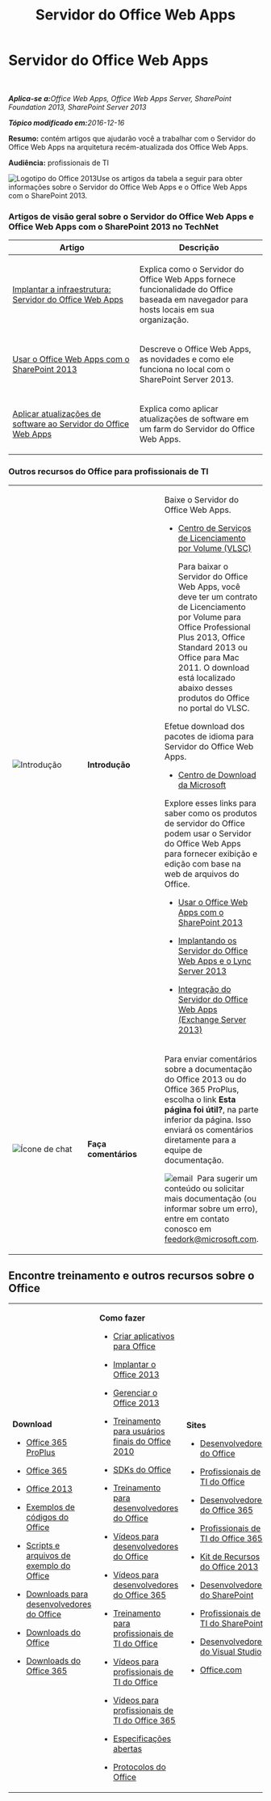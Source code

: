 ﻿---
title: Servidor do Office Web Apps
TOCTitle: '@NoTitle'
ms:assetid: e75c9827-f5ce-4099-a08c-b42fde72ea98
ms:mtpsurl: https://technet.microsoft.com/pt-br/library/JJ219456(v=office.15)
ms:contentKeyID: 49647135
ms.date: 01/04/2018
mtps_version: v=office.15
ms.translationtype: HT
---

# Servidor do Office Web Apps

 

_<strong>Aplica-se a:</strong>Office Web Apps, Office Web Apps Server, SharePoint Foundation 2013, SharePoint Server 2013_

_<strong>Tópico modificado em:</strong>2016-12-16_

**Resumo:** contém artigos que ajudarão você a trabalhar com o Servidor do Office Web Apps na arquitetura recém-atualizada dos Office Web Apps.

**Audiência:** profissionais de TI

![Logotipo do Office 2013](images/JJ219456.a106e261-2cd0-43b7-af77-92de7e4b6fb9(Office.15).png "Logotipo do Office 2013")Use os artigos da tabela a seguir para obter informações sobre o Servidor do Office Web Apps e o Office Web Apps com o SharePoint 2013.


### Artigos de visão geral sobre o Servidor do Office Web Apps e Office Web Apps com o SharePoint 2013 no TechNet

<table>
<colgroup>
<col style="width: 50%" />
<col style="width: 50%" />
</colgroup>
<thead>
<tr class="header">
<th>Artigo</th>
<th>Descrição</th>
</tr>
</thead>
<tbody>
<tr class="odd">
<td><p><a href="deploy-the-infrastructure-office-web-apps-server.md">Implantar a infraestrutura: Servidor do Office Web Apps</a></p></td>
<td><p>Explica como o Servidor do Office Web Apps fornece funcionalidade do Office baseada em navegador para hosts locais em sua organização.</p></td>
</tr>
<tr class="even">
<td><p><a href="use-office-web-apps-with-sharepoint-2013.md">Usar o Office Web Apps com o SharePoint 2013</a></p></td>
<td><p>Descreve o Office Web Apps, as novidades e como ele funciona no local com o SharePoint Server 2013.</p></td>
</tr>
<tr class="odd">
<td><p><a href="apply-software-updates-to-office-web-apps-server.md">Aplicar atualizações de software ao Servidor do Office Web Apps</a></p></td>
<td><p>Explica como aplicar atualizações de software em um farm do Servidor do Office Web Apps.</p></td>
</tr>
</tbody>
</table>


### Outros recursos do Office para profissionais de TI

<table>
<colgroup>
<col style="width: 33%" />
<col style="width: 33%" />
<col style="width: 33%" />
</colgroup>
<tbody>
<tr class="odd">
<td><p><img src="images/Dn135237.6b2d6dfa-7dc8-40fb-8335-af68b575f8cb(Office.15).png" title="Introdução" alt="Introdução" /></p></td>
<td><p><strong>Introdução</strong></p></td>
<td><p>Baixe o Servidor do Office Web Apps.</p>
<ul>
<li><p><a href="http://go.microsoft.com/fwlink/p/?linkid=256561">Centro de Serviços de Licenciamento por Volume (VLSC)</a></p>
<p>Para baixar o Servidor do Office Web Apps, você deve ter um contrato de Licenciamento por Volume para Office Professional Plus 2013, Office Standard 2013 ou Office para Mac 2011. O download está localizado abaixo desses produtos do Office no portal do VLSC.</p></li>
</ul>
<p>Efetue download dos pacotes de idioma para Servidor do Office Web Apps.</p>
<ul>
<li><p><a href="http://go.microsoft.com/fwlink/p/?linkid=263945">Centro de Download da Microsoft</a></p></li>
</ul>
<p>Explore esses links para saber como os produtos de servidor do Office podem usar o Servidor do Office Web Apps para fornecer exibição e edição com base na web de arquivos do Office.</p>
<ul>
<li><p><a href="use-office-web-apps-with-sharepoint-2013.md">Usar o Office Web Apps com o SharePoint 2013</a></p></li>
<li><p><a href="http://go.microsoft.com/fwlink/p/?linkid=256902">Implantando os Servidor do Office Web Apps e o Lync Server 2013</a></p></li>
<li><p><a href="http://go.microsoft.com/fwlink/p/?linkid=256611">Integração do Servidor do Office Web Apps (Exchange Server 2013)</a></p></li>
</ul></td>
</tr>
<tr class="even">
<td><p><img src="images/JJ219456.6fa793ee-ede9-4476-901c-de96ea37fc3a(Office.15).png" title="Ícone de chat" alt="Ícone de chat" /></p></td>
<td><p><strong>Faça comentários</strong></p></td>
<td><p>Para enviar comentários sobre a documentação do Office 2013 ou do Office 365 ProPlus, escolha o link <strong>Esta página foi útil?</strong>, na parte inferior da página. Isso enviará os comentários diretamente para a equipe de documentação.</p>
<p><img src="images/JJ219456.1863f854-8ce5-40e4-bd40-9bbe16591834(Office.15).png" title="email" alt="email" />  Para sugerir um conteúdo ou solicitar mais documentação (ou informar sobre um erro), entre em contato conosco em <a href="mailto:feedork@microsoft.com">feedork@microsoft.com</a>.</p></td>
</tr>
</tbody>
</table>


## Encontre treinamento e outros recursos sobre o Office


<table>
<colgroup>
<col style="width: 25%" />
<col style="width: 25%" />
<col style="width: 25%" />
<col style="width: 25%" />
</colgroup>
<tbody>
<tr class="odd">
<td><p><strong>Download</strong></p>
<ul>
<li><p><a href="https://technet.microsoft.com/evalcenter/hh973391">Office 365 ProPlus</a></p></li>
<li><p><a href="https://go.microsoft.com/fwlink/p/?linkid=507653">Office 365</a></p></li>
<li><p><a href="https://technet.microsoft.com/pt-br/evalcenter/ee390818.aspx">Office 2013</a></p></li>
<li><p><a href="https://code.msdn.microsoft.com/office/">Exemplos de códigos do Office</a></p></li>
<li><p><a href="https://gallery.technet.microsoft.com/office/">Scripts e arquivos de exemplo do Office</a></p></li>
<li><p><a href="https://msdn.microsoft.com/pt-br/office/aa905351">Downloads para desenvolvedores do Office</a></p></li>
<li><p><a href="http://www.microsoft.com/pt-br/download/office.aspx?q=office">Downloads do Office</a></p></li>
<li><p><a href="https://www.microsoft.com/pt-br/download/search.aspx?q=office+365">Downloads do Office 365</a></p></li>
</ul></td>
<td><p><strong>Como fazer</strong></p>
<ul>
<li><p><a href="https://technet.microsoft.com/pt-br/library/jj220060.aspx">Criar aplicativos para Office</a></p></li>
<li><p><a href="https://technet.microsoft.com/pt-br/library/cc178982.aspx">Implantar o Office 2013</a></p></li>
<li><p><a href="https://technet.microsoft.com/pt-br/library/cc179068.aspx">Gerenciar o Office 2013</a></p></li>
<li><p><a href="https://technet.microsoft.com/pt-br/office/ff381682.aspx">Treinamento para usuários finais do Office 2010</a></p></li>
<li><p><a href="https://technet.microsoft.com/pt-br/office/aa905496.aspx">SDKs do Office</a></p></li>
<li><p><a href="https://msdn.microsoft.com/pt-br/office/aa905375">Treinamento para desenvolvedores do Office</a></p></li>
<li><p><a href="http://www.microsoft.com/resources/msdn/en-us/office/media/video/video.html?cid=odc%26from=mscomodc">Vídeos para desenvolvedores do Office</a></p></li>
<li><p><a href="http://www.microsoft.com/resources/msdn/en-us/office/media/video/video.html?cid=o365%26from=mscomo365">Vídeos para desenvolvedores do Office 365</a></p></li>
<li><p><a href="https://technet.microsoft.com/pt-br/office/ff519671">Treinamento para profissionais de TI do Office</a></p></li>
<li><p><a href="http://www.microsoft.com/resources/technet/en-us/office/media/video/video.html?cid=otc%26from=mscomotc">Vídeos para profissionais de TI do Office</a></p></li>
<li><p><a href="http://www.microsoft.com/resources/technet/en-us/office/media/video/video.html?cid=o365%26from=mscomo365">Vídeos para profissionais de TI do Office 365</a></p></li>
<li><p><a href="https://msdn.microsoft.com/pt-br/openspecifications/">Especificações abertas</a></p></li>
<li><p><a href="https://msdn.microsoft.com/pt-br/library/cc307282(v=office.12).aspx">Protocolos do Office</a></p></li>
</ul></td>
<td><p><strong>Sites</strong></p>
<ul>
<li><p><a href="https://msdn.microsoft.com/pt-br/office">Desenvolvedores do Office</a></p></li>
<li><p><a href="https://technet.microsoft.com/pt-br/office">Profissionais de TI do Office</a></p></li>
<li><p><a href="https://msdn.microsoft.com/pt-br/office/hh506337">Desenvolvedores do Office 365</a></p></li>
<li><p><a href="https://technet.microsoft.com/pt-br/hh912691">Profissionais de TI do Office 365</a></p></li>
<li><p><a href="https://technet.microsoft.com/pt-br/library/cc303401.aspx">Kit de Recursos do Office 2013</a></p></li>
<li><p><a href="https://msdn.microsoft.com/pt-br/sharepoint">Desenvolvedores do SharePoint</a></p></li>
<li><p><a href="https://technet.microsoft.com/pt-br/sharepoint">Profissionais de TI do SharePoint</a></p></li>
<li><p><a href="https://msdn.microsoft.com/pt-br/vstudio/aa718325">Desenvolvedores do Visual Studio</a></p></li>
<li><p><a href="http://office.microsoft.com/">Office.com</a></p></li>
</ul></td>
<td><p><strong>Help</strong></p>
<ul>
<li><p><a href="https://technet.microsoft.com/pt-br/office/ee748587.aspx">Atualizações do Office</a></p></li>
<li><p><a href="https://blogs.msdn.com/b/officeapps">Blog sobre Aplicativos do Office e do SharePoint</a></p></li>
<li><p><a href="https://social.msdn.microsoft.com/forums/pt-br/category/officedev%2coldevelopment%2csharepoint2010%2csharepoint%2cprojectserver2010%2cprojectprofessional2010%2cuc/">Fóruns: Office para Desenvolvedores</a></p></li>
<li><p><a href="https://answers.microsoft.com/pt-br/msoffice">Fóruns: Office 365</a></p></li>
<li><p><a href="https://social.technet.microsoft.com/wiki/pt-br">Wiki do TechNet</a></p></li>
<li><p><a href="https://stackoverflow.com/search?q=office">StackOverflow: Office</a></p></li>
<li><p><a href="https://mvp.microsoft.com/pt-br/mvp/search-mvp.aspx?kw=office">MVPs do Office</a></p></li>
<li><p><a href="https://technet.microsoft.com/pt-br/ms772425">Suporte para profissionais de TI do Office</a></p></li>
<li><p><a href="https://msdn.microsoft.com/pt-br/office/aa905515">Suporte para desenvolvedores do Office</a></p></li>
</ul></td>
</tr>
</tbody>
</table>


[](use-office-web-apps-with-sharepoint-2013.md)

